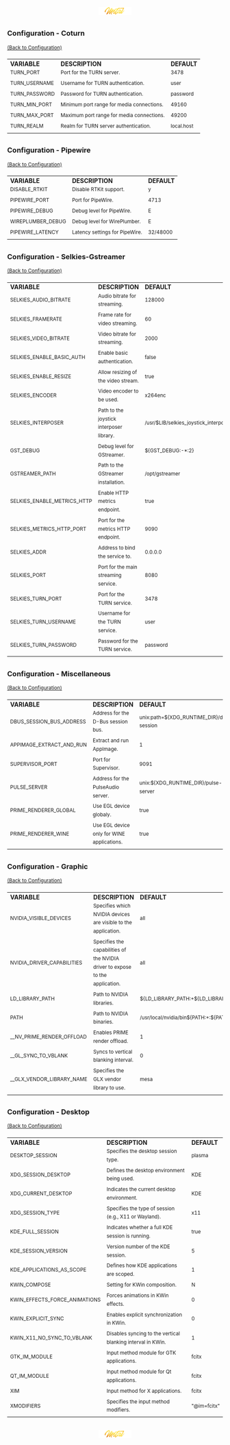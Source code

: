 <div align="center">
   <img src="../../.media/asset/badge/asset_badge_project_backgroundless.png" width="15%" height="auto"/>
</div>

##
<!---
#####################################################
# Configuration - COTURN
#####################################################
--->  
### Configuration - Coturn
<sup>[(Back to Configuration)](../../README.md#table-of-contents-3)</sup>
<br>

<table>
    <tr>
        <td><strong>VARIABLE</strong></td>
        <td><strong>DESCRIPTION</strong></td>
        <td><strong>DEFAULT</strong></td>
    </tr>
    <tr>
        <td><sup>TURN_PORT</sup></td>
        <td><sup>Port for the TURN server.</sup></td>
        <td><sup>3478</sup></td>
    </tr>
    <tr>
        <td><sup>TURN_USERNAME</sup></td>
        <td><sup>Username for TURN authentication.</sup></td>
        <td><sup>user</sup></td>
    </tr>
    <tr>
        <td><sup>TURN_PASSWORD</sup></td>
        <td><sup>Password for TURN authentication.</sup></td>
        <td><sup>password</sup></td>
    </tr>
    <tr>
        <td><sup>TURN_MIN_PORT</sup></td>
        <td><sup>Minimum port range for media connections.</sup></td>
        <td><sup>49160</sup></td>
    </tr>
    <tr>
        <td><sup>TURN_MAX_PORT</sup></td>
        <td><sup>Maximum port range for media connections.</sup></td>
        <td><sup>49200</sup></td>
    </tr>
    <tr>
        <td><sup>TURN_REALM</sup></td>
        <td><sup>Realm for TURN server authentication.</sup></td>
        <td><sup>local.host</sup></td>
    </tr>
</table>

##
<!---
#####################################################
# Configuration - Pipewire
#####################################################
--->  
### Configuration - Pipewire
<sup>[(Back to Configuration)](../../README.md#table-of-contents-3)</sup>
<br>

<table>
    <tr>
        <td><strong>VARIABLE</strong></td>
        <td><strong>DESCRIPTION</strong></td>
        <td><strong>DEFAULT</strong></td>
    </tr>
    <tr>
        <td><sup>DISABLE_RTKIT</sup></td>
        <td><sup>Disable RTKit support.</sup></td>
        <td><sup>y</sup></td>
    </tr>
    <tr>
        <td><sup>PIPEWIRE_PORT</sup></td>
        <td><sup>Port for PipeWire.</sup></td>
        <td><sup>4713</sup></td>
    </tr>
    <tr>
        <td><sup>PIPEWIRE_DEBUG</sup></td>
        <td><sup>Debug level for PipeWire.</sup></td>
        <td><sup>E</sup></td>
    </tr>
    <tr>
        <td><sup>WIREPLUMBER_DEBUG</sup></td>
        <td><sup>Debug level for WirePlumber.</sup></td>
        <td><sup>E</sup></td>
    </tr>
    <tr>
        <td><sup>PIPEWIRE_LATENCY</sup></td>
        <td><sup>Latency settings for PipeWire.</sup></td>
        <td><sup>32/48000</sup></td>
    </tr>
</table>

##
<!---
#####################################################
# Configuration - Selkies-Gstreamer 
#####################################################
--->  
### Configuration - Selkies-Gstreamer 
<sup>[(Back to Configuration)](../../README.md#table-of-contents-3)</sup>
<br>

<table>
    <tr>
        <td><strong>VARIABLE</strong></td>
        <td><strong>DESCRIPTION</strong></td>
        <td><strong>DEFAULT</strong></td>
    </tr>
    <tr>
        <td><sup>SELKIES_AUDIO_BITRATE</sup></td>
        <td><sup>Audio bitrate for streaming.</sup></td>
        <td><sup>128000</sup></td>
    </tr>
    <tr>
        <td><sup>SELKIES_FRAMERATE</sup></td>
        <td><sup>Frame rate for video streaming.</sup></td>
        <td><sup>60</sup></td>
    </tr>
    <tr>
        <td><sup>SELKIES_VIDEO_BITRATE</sup></td>
        <td><sup>Video bitrate for streaming.</sup></td>
        <td><sup>2000</sup></td>
    </tr>
    <tr>
        <td><sup>SELKIES_ENABLE_BASIC_AUTH</sup></td>
        <td><sup>Enable basic authentication.</sup></td>
        <td><sup>false</sup></td>
    </tr>
    <tr>
        <td><sup>SELKIES_ENABLE_RESIZE</sup></td>
        <td><sup>Allow resizing of the video stream.</sup></td>
        <td><sup>true</sup></td>
    </tr>
    <tr>
        <td><sup>SELKIES_ENCODER</sup></td>
        <td><sup>Video encoder to be used.</sup></td>
        <td><sup>x264enc</sup></td>
    </tr>
    <tr>
        <td><sup>SELKIES_INTERPOSER</sup></td>
        <td><sup>Path to the joystick interposer library.</sup></td>
        <td><sup>/usr/$LIB/selkies_joystick_interposer.so</sup></td>
    </tr>
    <tr>
        <td><sup>GST_DEBUG</sup></td>
        <td><sup>Debug level for GStreamer.</sup></td>
        <td><sup>${GST_DEBUG:-*:2}</sup></td>
    </tr>
    <tr>
        <td><sup>GSTREAMER_PATH</sup></td>
        <td><sup>Path to the GStreamer installation.</sup></td>
        <td><sup>/opt/gstreamer</sup></td>
    </tr>
    <tr>
        <td><sup>SELKIES_ENABLE_METRICS_HTTP</sup></td>
        <td><sup>Enable HTTP metrics endpoint.</sup></td>
        <td><sup>true</sup></td>
    </tr>
    <tr>
        <td><sup>SELKIES_METRICS_HTTP_PORT</sup></td>
        <td><sup>Port for the metrics HTTP endpoint.</sup></td>
        <td><sup>9090</sup></td>
    </tr>
    <tr>
        <td><sup>SELKIES_ADDR</sup></td>
        <td><sup>Address to bind the service to.</sup></td>
        <td><sup>0.0.0.0</sup></td>
    </tr>
    <tr>
        <td><sup>SELKIES_PORT</sup></td>
        <td><sup>Port for the main streaming service.</sup></td>
        <td><sup>8080</sup></td>
    </tr>
    <tr>
        <td><sup>SELKIES_TURN_PORT</sup></td>
        <td><sup>Port for the TURN service.</sup></td>
        <td><sup>3478</sup></td>
    </tr>
    <tr>
        <td><sup>SELKIES_TURN_USERNAME</sup></td>
        <td><sup>Username for the TURN service.</sup></td>
        <td><sup>user</sup></td>
    </tr>
    <tr>
        <td><sup>SELKIES_TURN_PASSWORD</sup></td>
        <td><sup>Password for the TURN service.</sup></td>
        <td><sup>password</sup></td>
    </tr>
</table>

##
<!---
#####################################################
# Configuration - Miscellaneous
#####################################################
--->  
### Configuration - Miscellaneous
<sup>[(Back to Configuration)](../../README.md#table-of-contents-3)</sup>
<br>

<table>
    <tr>
        <td><strong>VARIABLE</strong></td>
        <td><strong>DESCRIPTION</strong></td>
        <td><strong>DEFAULT</strong></td>
    </tr>
    <tr>
        <td><sup>DBUS_SESSION_BUS_ADDRESS</sup></td>
        <td><sup>Address for the D-Bus session bus.</sup></td>
        <td><sup>unix:path=${XDG_RUNTIME_DIR}/dbus-session</sup></td>
    </tr>
    <tr>
        <td><sup>APPIMAGE_EXTRACT_AND_RUN</sup></td>
        <td><sup>Extract and run AppImage.</sup></td>
        <td><sup>1</sup></td>
    </tr>
    <tr>
        <td><sup>SUPERVISOR_PORT</sup></td>
        <td><sup>Port for Supervisor.</sup></td>
        <td><sup>9091</sup></td>
    </tr>
    <tr>
        <td><sup>PULSE_SERVER</sup></td>
        <td><sup>Address for the PulseAudio server.</sup></td>
        <td><sup>unix:${XDG_RUNTIME_DIR}/pulse-server</sup></td>
    </tr>
    <tr>
        <td><sup>PRIME_RENDERER_GLOBAL</sup></td>
        <td><sup>Use EGL device globaly.</sup></td>
        <td><sup>true</sup></td>
    </tr>
    <tr>
        <td><sup>PRIME_RENDERER_WINE</sup></td>
        <td><sup>Use EGL device only for WINE applications.</sup></td>
        <td><sup>true</sup></td>
    </tr>   
</table>

##
<!---
#####################################################
# Configuration - Graphic
#####################################################
--->  
### Configuration - Graphic
<sup>[(Back to Configuration)](../../README.md#table-of-contents-3)</sup>
<br>

<table>
    <tr>
        <td><strong>VARIABLE</strong></td>
        <td><strong>DESCRIPTION</strong></td>
        <td><strong>DEFAULT</strong></td>
    </tr>
    <tr>
        <td><sup>NVIDIA_VISIBLE_DEVICES</sup></td>
        <td><sup>Specifies which NVIDIA devices are visible to the application.</sup></td>
        <td><sup>all</sup></td>
    </tr>
    <tr>
        <td><sup>NVIDIA_DRIVER_CAPABILITIES</sup></td>
        <td><sup>Specifies the capabilities of the NVIDIA driver to expose to the application.</sup></td>
        <td><sup>all</sup></td>
    </tr>
    <tr>
        <td><sup>LD_LIBRARY_PATH</sup></td>
        <td><sup>Path to NVIDIA libraries.</sup></td>
        <td><sup>${LD_LIBRARY_PATH:+${LD_LIBRARY_PATH}:}/usr/local/nvidia/lib:/usr/local/nvidia/lib64</sup></td>
    </tr>
    <tr>
        <td><sup>PATH</sup></td>
        <td><sup>Path to NVIDIA binaries.</sup></td>
        <td><sup>/usr/local/nvidia/bin${PATH:+:${PATH}}</sup></td>
    </tr>
    <tr>
        <td><sup>__NV_PRIME_RENDER_OFFLOAD</sup></td>
        <td><sup>Enables PRIME render offload.</sup></td>
        <td><sup>1</sup></td>
    </tr>
    <tr>
        <td><sup>__GL_SYNC_TO_VBLANK</sup></td>
        <td><sup>Syncs to vertical blanking interval.</sup></td>
        <td><sup>0</sup></td>
    </tr>
    <tr>
        <td><sup>__GLX_VENDOR_LIBRARY_NAME</sup></td>
        <td><sup>Specifies the GLX vendor library to use.</sup></td>
        <td><sup>mesa</sup></td>
    </tr>
</table>

##
<!---
#####################################################
# Configuration - Desktop
#####################################################
--->  
### Configuration - Desktop
<sup>[(Back to Configuration)](../../README.md#table-of-contents-3)</sup>
<br>

<table>
    <tr>
        <td><strong>VARIABLE</strong></td>
        <td><strong>DESCRIPTION</strong></td>
        <td><strong>DEFAULT</strong></td>
    </tr>
    <tr>
        <td><sup>DESKTOP_SESSION</sup></td>
        <td><sup>Specifies the desktop session type.</sup></td>
        <td><sup>plasma</sup></td>
    </tr>
    <tr>
        <td><sup>XDG_SESSION_DESKTOP</sup></td>
        <td><sup>Defines the desktop environment being used.</sup></td>
        <td><sup>KDE</sup></td>
    </tr>
    <tr>
        <td><sup>XDG_CURRENT_DESKTOP</sup></td>
        <td><sup>Indicates the current desktop environment.</sup></td>
        <td><sup>KDE</sup></td>
    </tr>
    <tr>
        <td><sup>XDG_SESSION_TYPE</sup></td>
        <td><sup>Specifies the type of session (e.g., X11 or Wayland).</sup></td>
        <td><sup>x11</sup></td>
    </tr>
    <tr>
        <td><sup>KDE_FULL_SESSION</sup></td>
        <td><sup>Indicates whether a full KDE session is running.</sup></td>
        <td><sup>true</sup></td>
    </tr>
    <tr>
        <td><sup>KDE_SESSION_VERSION</sup></td>
        <td><sup>Version number of the KDE session.</sup></td>
        <td><sup>5</sup></td>
    </tr>
    <tr>
        <td><sup>KDE_APPLICATIONS_AS_SCOPE</sup></td>
        <td><sup>Defines how KDE applications are scoped.</sup></td>
        <td><sup>1</sup></td>
    </tr>
    <tr>
        <td><sup>KWIN_COMPOSE</sup></td>
        <td><sup>Setting for KWin composition.</sup></td>
        <td><sup>N</sup></td>
    </tr>
    <tr>
        <td><sup>KWIN_EFFECTS_FORCE_ANIMATIONS</sup></td>
        <td><sup>Forces animations in KWin effects.</sup></td>
        <td><sup>0</sup></td>
    </tr>
    <tr>
        <td><sup>KWIN_EXPLICIT_SYNC</sup></td>
        <td><sup>Enables explicit synchronization in KWin.</sup></td>
        <td><sup>0</sup></td>
    </tr>
    <tr>
        <td><sup>KWIN_X11_NO_SYNC_TO_VBLANK</sup></td>
        <td><sup>Disables syncing to the vertical blanking interval in KWin.</sup></td>
        <td><sup>1</sup></td>
    </tr>
    <tr>
        <td><sup>GTK_IM_MODULE</sup></td>
        <td><sup>Input method module for GTK applications.</sup></td>
        <td><sup>fcitx</sup></td>
    </tr>
    <tr>
        <td><sup>QT_IM_MODULE</sup></td>
        <td><sup>Input method module for Qt applications.</sup></td>
        <td><sup>fcitx</sup></td>
    </tr>
    <tr>
        <td><sup>XIM</sup></td>
        <td><sup>Input method for X applications.</sup></td>
        <td><sup>fcitx</sup></td>
    </tr>
    <tr>
        <td><sup>XMODIFIERS</sup></td>
        <td><sup>Specifies the input method modifiers.</sup></td>
        <td><sup>"@im=fcitx"</sup></td>
    </tr>
</table>

##

<div align="center">
   <img src="../../.media/asset/badge/asset_badge_project_backgroundless.png" width="15%" height="auto"/>
</div>
